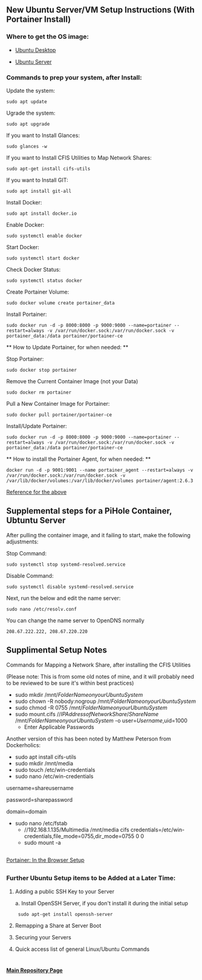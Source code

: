 ## New Ubuntu Server/VM Setup Instructions (With Portainer Install)

### Where to get the OS image:

* [Ubuntu Desktop](https://ubuntu.com/download/desktop)

* [Ubuntu Server](https://ubuntu.com/download/server)


### Commands to prep your system, after Install:

  Update the system:

    sudo apt update
    
  Ugrade the system:
    
    sudo apt upgrade

  If you want to Install Glances: 

    sudo glances -w

  If you want to Install CFIS Utilities to Map Network Shares: 

    sudo apt-get install cifs-utils

  If you want to Install GIT: 

    sudo apt install git-all

  Install Docker:

    sudo apt install docker.io

  Enable Docker:

    sudo systemctl enable docker
 
 Start Docker: 

    sudo systemctl start docker
  
  Check Docker Status: 
  
    sudo systemctl status docker

  Create Portainer Volume:

    sudo docker volume create portainer_data

  Install Portainer: 
  
    sudo docker run -d -p 8000:8000 -p 9000:9000 --name=portainer --restart=always -v /var/run/docker.sock:/var/run/docker.sock -v portainer_data:/data portainer/portainer-ce

** How to Update Portainer, for when needed: **

  Stop Portainer:

    sudo docker stop portainer
  
  Remove the Current Container Image (not your Data)
  
    sudo docker rm portainer
  
  Pull a New Container Image for Portainer:
  
    sudo docker pull portainer/portainer-ce
    
  Install/Update Portainer:
  
    sudo docker run -d -p 8000:8000 -p 9000:9000 --name=portainer --restart=always -v /var/run/docker.sock:/var/run/docker.sock -v portainer_data:/data portainer/portainer-ce

** How to install the Portainer Agent, for when needed: **

    docker run -d -p 9001:9001 --name portainer_agent --restart=always -v /var/run/docker.sock:/var/run/docker.sock -v /var/lib/docker/volumes:/var/lib/docker/volumes portainer/agent:2.6.3 
  
  [Reference for the above](https://docs.portainer.io/v/ce-2.6/start/install/agent/docker/linux)



   ## Supplemental steps for a PiHole Container, Ubtuntu Server
   
   After pulling the container image, and it failing to start, make the following adjustments: 

  Stop Command: 
  
    sudo systemctl stop systemd-resolved.service

Disable Command: 

    sudo systemctl disable systemd-resolved.service

   Next, run the below and edit the name server:

    sudo nano /etc/resolv.conf

   You can change the name server to OpenDNS normally

    208.67.222.222, 208.67.220.220

   ## Supplimental Setup Notes
   
   Commands for Mapping a Network Share, after installing the CFIS Utilities
   
   (Please note: This is from some old notes of mine, and it will probably need to be reviewed to be sure it's within best practices)

   * sudo mkdir /mnt/*FolderNameonyourUbuntuSystem*
   * sudo chown -R nobody:nogroup /mnt/*FolderNameonyourUbuntuSystem*
   * sudo chmod -R 0755 /mnt/*FolderNameonyourUbuntuSystem*
   * sudo mount.cifs //*IPAddressofNetworkShare*/*ShareName* /mnt/*FolderNameonyourUbuntuSystem* -o user=*Username*,uid=1000
      * Enter Applicable Passwords
      
 Another version of this has been noted by Matthew Peterson from Dockerholics: 

  * sudo apt install cifs-utils
  * sudo mkdir /mnt/media
  * sudo touch /etc/win-credentials
  * sudo nano /etc/win-credentials

username=shareusername

password=sharepassword

domain=domain

* sudo nano /etc/fstab
  * //192.168.1.135/Multimedia /mnt/media cifs credentials=/etc/win-credentials,file_mode=0755,dir_mode=0755 0 0
  * sudo mount -a
  
##
[Portainer: In the Browser Setup](https://github.com/mycroftwilde/portainer_templates/tree/master/TableOfContents/Portainer)
##
   ### Further Ubuntu Setup items to be Added at a Later Time:

1. Adding a public SSH Key to your Server 
   
   a. Install OpenSSH Server, if you don't install it during the initial setup
    
        sudo apt-get install openssh-server

2. Remapping a Share at Server Boot

3. Securing your Servers

4. Quick access list of general Linux/Ubuntu Commands


#
#### [Main Repository Page](https://github.com/mycroftwilde/portainer_templates)
